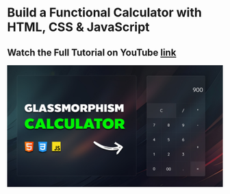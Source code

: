 # Build a Functional Calculator with HTML, CSS & JavaScript

## Watch the Full Tutorial on YouTube [link](https://youtu.be/IndPhHAQhSQ)

![preview img](preview.jpg)
